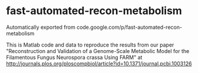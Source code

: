 # fast-automated-recon-metabolism
Automatically exported from code.google.com/p/fast-automated-recon-metabolism

This is Matlab code and data to reproduce the results from our paper "Reconstruction and Validation of a Genome-Scale Metabolic Model for the Filamentous Fungus Neurospora crassa Using FARM" at http://journals.plos.org/ploscompbiol/article?id=10.1371/journal.pcbi.1003126
